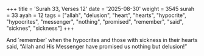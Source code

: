+++
title = 'Surah 33, Verses 12'
date = '2025-08-30'
weight = 3545
surah = 33
ayah = 12
tags = ["allah", "delusion", "heart", "hearts", "hypocrite", "hypocrites", "messenger", "nothing", "promised", "remember", "said", "sicknes", "sickness"]
+++

And ˹remember˺ when the hypocrites and those with sickness in their hearts said, “Allah and His Messenger have promised us nothing but delusion!”